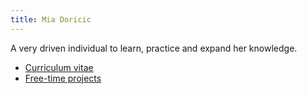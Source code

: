 ```yaml
---
title: Mia Doricic
---
```


A very driven individual to learn, practice and expand her knowledge.

- [Curriculum vitae](files/resume.pdf)
- [Free-time projects](https://yannolle.itch.io)
